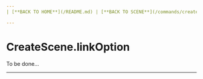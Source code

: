 ```yaml
---
| [**BACK TO HOME**](/README.md) | [**BACK TO SCENE**](/commands/createScene/README.md) |

---
```

# CreateScene.linkOption
To be done...

---